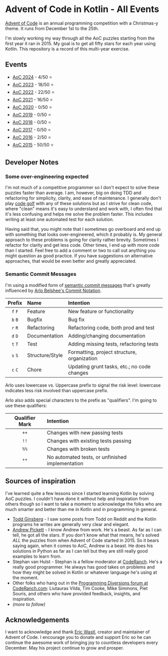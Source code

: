 # Advent of Code in Kotlin - All Events

[Advent of Code](https://adventofcode.com) is an annual programming competition with a Christmas-y theme. It runs from December 1st to the 25th.

I'm slowly working my way through all the AoC puzzles starting from the first year it ran in 2015. My goal is to get all fifty stars for each year using Kotlin. This repository is a record of this multi-year exercise.

## Events

* [AoC 2024](src/main/kotlin/lacar/junilu/aoc2024/README.md) - 4/50 &#11088;
* [AoC 2023](src/main/kotlin/lacar/junilu/aoc2023/README.md) - 18/50 &#11088;
* [AoC 2022](src/main/kotlin/lacar/junilu/aoc2022/README.md) - 22/50 &#11088;
* [AoC 2021](src/main/kotlin/lacar/junilu/aoc2021/README.md) - 16/50 &#11088;
* [AoC 2020](src/main/kotlin/lacar/junilu/aoc2020/README.md) - 0/50 &#11088;
* [AoC 2019](src/main/kotlin/lacar/junilu/aoc2019/README.md) - 0/50 &#11088;
* [AoC 2018](src/main/kotlin/lacar/junilu/aoc2018/README.md) - 0/50 &#11088;
* [AoC 2017](src/main/kotlin/lacar/junilu/aoc2017/README.md) - 0/50 &#11088;
* [AoC 2016](src/main/kotlin/lacar/junilu/aoc2016/README.md) - 2/50 &#11088;
* [AoC 2015](src/main/kotlin/lacar/junilu/aoc2015/README.md) - 50/50 &#11088;

## Developer Notes

### Some over-engineering expected

I'm not much of a competitive programmer so I don't expect to solve these puzzles faster than average. I am, however, big on doing TDD and refactoring for simplicity, clarity, and ease of maintenance. I generally don't play [code golf](https://code.golf) with any of these solutions but as I strive for clean code, where "clean" means it's easy to understand and work with, I often find that it's less confusing and helps me solve the problem faster. This includes writing at least one automated test for each solution.

Having said that, you might note that I sometimes go overboard and end up with something that looks over-engineered, which it probably is. My general approach to these problems is going for clarity rather brevity. Sometimes I refactor for clarity and get less code. Other times, I end up with more code than I started. Feel free to add a comment or two to call out anything you might question as good practice. If you have suggestions on alternative approaches, that would be even better and greatly appreciated.

### Semantic Commit Messages

I'm using a modified form of [semantic commit messages](https://joshbuchea/semantic-commit-messages.md) that's greatly influenced by [Arlo Belshee's Commit Notation](https://github.com/arlobelshee/ArlosCommitNotation).

| Prefix  | Name            | Intention                                   |
|:-------:|:----------------|:--------------------------------------------|
| `f` `F` | Feature         | New feature or functionality                |
| `b` `B` | Bugfix          | Bug fix                                     |
| `r` `R` | Refactoring     | Refactoring code, both prod and test        |
| `d` `D` | Documentation   | Adding/changing documentation               |
| `t` `T` | Test            | Adding missing tests, refactoring tests     |
| `s` `S` | Structure/Style | Formatting, project structure, organization |
| `c` `C` | Chore           | Updating grunt tasks, etc.; no code changes |

Arlo uses lowercase vs. Uppercase prefix to signal the risk level: lowercase indicates less risk involved than uppercase prefix.

Arlo also adds special characters to the prefix as "qualifiers". I'm going to use these qualifiers:

| Qualifier Mark | Intention                                        |
|:--------------:|:-------------------------------------------------|
|      `++`      | Changes with new passing tests                   |
|      `!!`      | Changes with existing tests passing              |
|      `%%`      | Changes with broken tests                        |
|      `**`      | No automated tests, or unfinished implementation |

## Sources of inspiration

I've learned quite a few lessons since I started learning Kotlin by solving AoC puzzles. I couldn't have done it without help and inspiration from others though so I want to take a moment to acknowledge the folks who are much smarter and better than me in Kotlin and in programming in general.

* [Todd Ginsberg](https://github.com/tginsberg) - I saw some posts from Todd on Reddit and the Kotlin programs he writes are generally very clear and elegant.
* [Andrew Pickett](https://github.com/andrewpickett) - I know Andrew from work. He's a beast. As far as I can tell, he got all the stars. If you don't know what that means, he's solved _ALL_ the puzzles from when Advent of Code started in 2015. So it bears saying again, when it comes to AoC, Andrew is a beast. He does his solutions in Python as far as I can tell but they are still really good examples to learn from.
* Stephan van Hulst - Stephan is a fellow moderator at [CodeRanch](https://coderanch.com). He's a really good programmer. He always has good takes on problems and how they might be solved in Kotlin or whatever language he's using at the moment.
* Other folks who hang out in the [Programming Diversions forum at CodeRanch.com](https://coderanch.com/f/71/Programming): Liutauras Vilda, Tim Cooke, Mike Simmons, Piet Souris, and others who have provided feedback, insights, and inspiration.
* _(more to follow)_

## Acknowledgements

I want to acknowledge and thank [Eric Wastl](https://was.tl), creator and maintainer of Advent of Code. I encourage you to donate and support Eric so he can continue the awesome work of bringing joy to countless developers every December. May his project continue to grow and prosper.
